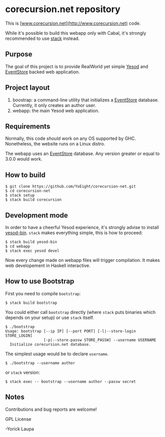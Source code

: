 corecursion.net repository
==========================

This is [www.corecursion.net](http://www.corecursion.net) code.

While it's possible to build this webapp only with Cabal, it's strongly recommended to use [stack](http://docs.haskellstack.org/en/stable/README.html) instead.

Purpose
-------
The goal of this project is to provide RealWorld yet simple [Yesod](http://www.yesodweb.com/) and [EventStore](https://geteventstore.com/) backed web application.

Project layout
--------------

1. boostrap: a command-line utility that initializes a  [EventStore](https://geteventstore.com/) database. Currently, it only creates an author user.
2. webapp: the main Yesod web application.

Requirements
------------
Normally, this code *should* work on any OS supported by GHC. Nonetheless, the website runs on a Linux distro.

The webapp uses an [EventStore](https://geteventstore.com/) database. Any version greater or equal to 3.0.0 would work.

How to build
------------

```
$ git clone https://github.com/YoEight/corecursion-net.git
$ cd corecursion-net
$ stack setup
$ stack build corecursion
```

Development mode
----------------
In order to have a cheerful Yesod experience, it's strongly advise to install [yesod-bin](https://hackage.haskell.org/package/yesod-bin). `stack` makes everything simple, this is how to proceed:

```
$ stack build yesod-bin
$ cd webapp
$ stack exec yesod devel
```

Now every change made on webapp files will trigger compilation. It makes web developement in Haskell interactive.

How to use Bootstrap
--------------------

First you need to compile `bootstrap`:

```
$ stack build bootstrap
```

You could either call `bootstrap` directly (where `stack` puts binaries which depends on your setup) or use `stack` itself.

```
$ ./bootstrap
Usage: bootstrap [--ip IP] [--port PORT] [-l|--store-login STORE_LOGIN]
                 [-p|--store-passw STORE_PASSW] --username USERNAME
  Initialize corecursion.net database.
```

The simplest usage would be to declare `username`.
```
$ ./bootstrap --username author
```

or `stack` version:

```
$ stack exec -- bootstrap --username author --passw secret
```

Notes
-----
Contributions and bug reports are welcome!

GPL License

-Yorick Laupa
